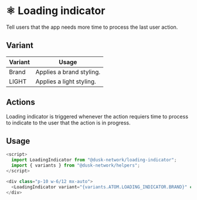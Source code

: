 # ⚛️ Loading indicator

Tell users that the app needs more time to process the last user action.


## Variant

| Variant  | Usage                    |
| -------- | ------------------------ |
| Brand    | Applies a brand styling. |
| LIGHT    | Applies a light styling. |


## Actions

Loading indicator is triggered whenever the action requiers time to process to indicate to the user that the action is in progress.

## Usage

```js
<script>
  import LoadingIndicator from "@dusk-network/loading-indicator";
  import { variants } from "@dusk-network/helpers";
</script>

<div class="p-10 w-6/12 mx-auto">
  <LoadingIndicator variant="{variants.ATOM.LOADING_INDICATOR.BRAND}" class="w-48" />
</div>
```